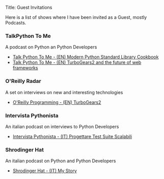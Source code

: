 Title: Guest Invitations

Here is a list of shows where I have been invited
as a Guest, mostly Podcasts.

<style>
.main-wrapper li {
    font-size: 18px;
    margin-bottom: 10px;
}
</style>

### TalkPython To Me

A podcast on Python an Python Developers

* [Talk Python To Me - (EN) Modern Python Standard Library Cookbook](https://talkpython.fm/episodes/show/197/modern-python-standard-library-cookbook)
* [Talk Python To Me - (EN) TurboGears2 and the future of web frameworks](https://talkpython.fm/episodes/show/35/turbogears-and-the-future-of-python-web-frameworks)

### O'Reilly Radar

A set on interviews on new and interesting technologies

* [O'Reilly Programming - (EN) TurboGears2](https://www.youtube.com/watch?v=69-5U6JXh_s)

### Intervista Pythonista

An italian podcast on interviews to Python Developers

* [Intervista Pythonista - (IT) Progettare Test Suite Scalabili](https://anchor.fm/marco-santoni/episodes/Ep-19-Progettare-test-suite-scalabili-e1gr2vp)

### Shrodinger Hat

An italian podcast on Python and Python Developers

* [Shrodinger Hat - (IT) My Story](https://open.spotify.com/episode/0ddK1c9G9TKXxdFPMkd49N)
